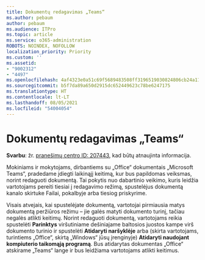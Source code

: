 ```yaml
---
title: Dokumentų redagavimas „Teams“
ms.author: pebaum
author: pebaum
ms.audience: ITPro
ms.topic: article
ms.service: o365-administration
ROBOTS: NOINDEX, NOFOLLOW
localization_priority: Priority
ms.custom: ''
ms.assetid:
- "9002312"
- "4497"
ms.openlocfilehash: 4af4323e0a51c69f5689483508ff3196519030824806cb24a1157b61daefa2cf
ms.sourcegitcommit: b5f7da89a650d2915dc652449623c78be6247175
ms.translationtype: HT
ms.contentlocale: lt-LT
ms.lasthandoff: 08/05/2021
ms.locfileid: "54004054"
---
```

# <a name="editing-documents-in-teams"></a>Dokumentų redagavimas „Teams“

**Svarbu**: žr. [ pranešimų centro ID: 207443](https://admin.microsoft.com/Adminportal/Home?source=applauncher#MessageCenter?id=MC207443), kad būtų atnaujinta informacija. 

Mokiniams ir mokytojams, dirbantiems su „Office“ dokumentais „Microsoft Teams“, pradedame įdiegti laikinąjį keitimą, kur bus papildomas veiksmas, norint redaguoti dokumentą. Tai pokytis nuo dabartinio veikimo, kuris leidžia vartotojams pereiti tiesiai į redagavimo režimą, spustelėjus dokumentą kanalo skirtuke Failai, pokalbyje arba tiesiog priskyrime.

Visais atvejais, kai spustelėjate dokumentą, vartotojai pirmiausia matys dokumentą peržiūros režimu – jie galės matyti dokumento turinį, tačiau negalės atlikti keitimų. Norint redaguoti dokumentą, vartotojams reikia spustelėti **Parinktys** viršutiniame dešiniajame baltosios juostos kampe virš dokumento turinio ir spustelėti **Atidaryti naršyklėje** arba (skirta vartotojams, turintiems „Office“, skirtą „Windows“ jūsų įrenginyje) **Atidaryti naudojant kompiuterio taikomąją programą**. Bus atidarytas dokumentas „Office“ atskirame „Teams“ lange ir bus leidžiama vartotojams atlikti keitimus.
